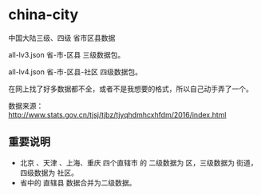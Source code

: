 # china-city
中国大陆三级、四级 省市区县数据

all-lv3.json 省-市-区县 三级数据包。

all-lv4.json 省-市-区县-社区 四级数据包。


在网上找了好多数据都不全，或者不是我想要的格式，所以自己动手弄了一个。

数据来源：http://www.stats.gov.cn/tjsj/tjbz/tjyqhdmhcxhfdm/2016/index.html

## 重要说明
+ 北京 、天津 、上海、重庆 四个直辖市 的 二级数据为 区，三级数据为 街道，四级数据为 社区。
+ 省中的 直辖县 数据合并为二级数据。